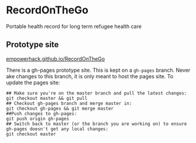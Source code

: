 # RecordOnTheGo
Portable health record for long term refugee health care

## Prototype site
[empowerhack.github.io/RecordOnTheGo](http://empowerhack.github.io/RecordOnTheGo)

There is a gh-pages prototype site. This is kept on a `gh-pages` branch. Never ake changes to this branch, it is only meant to host the pages site. To update the pages site:

```
## Make sure you're on the master branch and pull the latest changes: 
git checkout master && git pull
## Checkout gh-pages branch and merge master in:
git checkout gh-pages && git merge master
##Push changes to gh-pages: 
git push origin gh-pages
## Switch back to master (or the branch you are working on) to ensure gh-pages doesn't get any local changes: 
git checkout master
```
